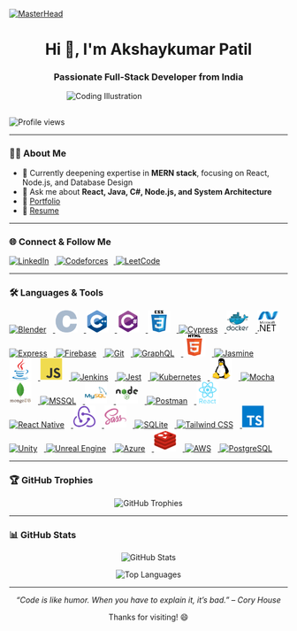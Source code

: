 [![MasterHead](https://firebasestorage.googleapis.com/v0/b/flexi-coding.appspot.com/o/dempgi7-520f8d5f-63d4-4453-8822-dbc149ae27f8.gif?alt=media&token=91c0c7b2-93c3-4029-b011-1a8703c5730d)](https://rishavchanda.io)

<h1 align="center">Hi 👋, I'm Akshaykumar Patil</h1>
<h3 align="center">Passionate Full-Stack Developer from India</h3>

<img align="right" alt="Coding Illustration" width="400" style="margin-left: 20px; margin-bottom: 30px;" src="https://cdn.dribbble.com/users/1162077/screenshots/3848914/programmer.gif" />

<p align="left">
<img src="https://komarev.com/ghpvc/?username=akshaykumar33&label=Profile%20views&color=0e75b6&style=flat" alt="Profile views" />
</p>

---

### 👨‍💻 About Me
- 🌱 Currently deepening expertise in **MERN stack**, focusing on React, Node.js, and Database Design  
- 💬 Ask me about **React, Java, C#, Node.js, and System Architecture**  
- 🔗 [Portfolio](https://www.crio.do/learn/portfolio/akshaykumarpatil33/)  
- 📄 [Resume](https://drive.google.com/file/d/1D0yM35shJIDHKfwc5K5AAmSqyxor2ZhT/view?usp=sharing)

---

### 🌐 Connect & Follow Me
<p align="left">
  <a href="https://linkedin.com/in/akshaykumarpatil" target="_blank" rel="noopener" title="LinkedIn Profile">
    <img src="https://raw.githubusercontent.com/rahuldkjain/github-profile-readme-generator/master/src/images/icons/Social/linked-in-alt.svg" alt="LinkedIn" height="30" width="40" style="margin-right:10px;"/>
  </a>
  <a href="https://codeforces.com/profile/akshaykumarpatil33" target="_blank" rel="noopener" title="Codeforces Profile">
    <img src="https://raw.githubusercontent.com/rahuldkjain/github-profile-readme-generator/master/src/images/icons/Social/codeforces.svg" alt="Codeforces" height="30" width="40" style="margin-right:10px;"/>
  </a>
  <a href="https://leetcode.com/akshaykumarpatil33" target="_blank" rel="noopener" title="LeetCode Profile">
    <img src="https://raw.githubusercontent.com/rahuldkjain/github-profile-readme-generator/master/src/images/icons/Social/leet-code.svg" alt="LeetCode" height="30" width="40" style="margin-right:10px;"/>
  </a>
</p>

---

### 🛠️ Languages & Tools
<p align="left">
  <a href="https://www.blender.org/" target="_blank" rel="noopener" title="Blender">
    <img src="https://download.blender.org/branding/community/blender_community_badge_white.svg" alt="Blender" width="40" height="40" style="margin-right:12px;"/>
  </a>
  <a href="https://www.cprogramming.com/" target="_blank" rel="noopener" title="C Programming">
    <img src="https://raw.githubusercontent.com/devicons/devicon/master/icons/c/c-original.svg" alt="C" width="40" height="40" style="margin-right:12px;"/>
  </a>
  <a href="https://www.w3schools.com/cpp/" target="_blank" rel="noopener" title="C++">
    <img src="https://raw.githubusercontent.com/devicons/devicon/master/icons/cplusplus/cplusplus-original.svg" alt="C++" width="40" height="40" style="margin-right:12px;"/>
  </a>
  <a href="https://www.w3schools.com/cs/" target="_blank" rel="noopener" title="C#">
    <img src="https://raw.githubusercontent.com/devicons/devicon/master/icons/csharp/csharp-original.svg" alt="C#" width="40" height="40" style="margin-right:12px;"/>
  </a>
  <a href="https://www.w3schools.com/css/" target="_blank" rel="noopener" title="CSS3">
    <img src="https://raw.githubusercontent.com/devicons/devicon/master/icons/css3/css3-original-wordmark.svg" alt="CSS3" width="40" height="40" style="margin-right:12px;"/>
  </a>
  <a href="https://www.cypress.io" target="_blank" rel="noopener" title="Cypress">
    <img src="https://cdn.jsdelivr.net/gh/devicons/devicon@latest/icons/cypressio/cypressio-original.svg" alt="Cypress" width="40" height="40" style="margin-right:12px;"/>
  </a>
  <a href="https://www.docker.com/" target="_blank" rel="noopener" title="Docker">
    <img src="https://raw.githubusercontent.com/devicons/devicon/master/icons/docker/docker-original-wordmark.svg" alt="Docker" width="40" height="40" style="margin-right:12px;"/>
  </a>
  <a href="https://dotnet.microsoft.com/" target="_blank" rel="noopener" title=".NET">
    <img src="https://raw.githubusercontent.com/devicons/devicon/master/icons/dot-net/dot-net-original-wordmark.svg" alt=".NET" width="40" height="40" style="margin-right:12px;"/>
  </a>
  <a href="https://expressjs.com" target="_blank" rel="noopener" title="Express.js">
    <img src="https://cdn.jsdelivr.net/gh/devicons/devicon@latest/icons/express/express-original.svg" alt="Express" width="40" height="40" style="margin-right:12px;"/>
  </a>
  <a href="https://firebase.google.com/" target="_blank" rel="noopener" title="Firebase">
    <img src="https://www.vectorlogo.zone/logos/firebase/firebase-icon.svg" alt="Firebase" width="40" height="40" style="margin-right:12px;"/>
  </a>
  <a href="https://git-scm.com/" target="_blank" rel="noopener" title="Git">
    <img src="https://www.vectorlogo.zone/logos/git-scm/git-scm-icon.svg" alt="Git" width="40" height="40" style="margin-right:12px;"/>
  </a>
  <a href="https://graphql.org" target="_blank" rel="noopener" title="GraphQL">
    <img src="https://www.vectorlogo.zone/logos/graphql/graphql-icon.svg" alt="GraphQL" width="40" height="40" style="margin-right:12px;"/>
  </a>
  <a href="https://www.w3.org/html/" target="_blank" rel="noopener" title="HTML5">
    <img src="https://raw.githubusercontent.com/devicons/devicon/master/icons/html5/html5-original-wordmark.svg" alt="HTML5" width="40" height="40" style="margin-right:12px;"/>
  </a>
  <a href="https://jasmine.github.io/" target="_blank" rel="noopener" title="Jasmine">
    <img src="https://www.vectorlogo.zone/logos/jasmine/jasmine-icon.svg" alt="Jasmine" width="40" height="40" style="margin-right:12px;"/>
  </a>
  <a href="https://www.java.com" target="_blank" rel="noopener" title="Java">
    <img src="https://raw.githubusercontent.com/devicons/devicon/master/icons/java/java-original.svg" alt="Java" width="40" height="40" style="margin-right:12px;"/>
  </a>
  <a href="https://developer.mozilla.org/en-US/docs/Web/JavaScript" target="_blank" rel="noopener" title="JavaScript">
    <img src="https://raw.githubusercontent.com/devicons/devicon/master/icons/javascript/javascript-original.svg" alt="JavaScript" width="40" height="40" style="margin-right:12px;"/>
  </a>
  <a href="https://www.jenkins.io" target="_blank" rel="noopener" title="Jenkins">
    <img src="https://www.vectorlogo.zone/logos/jenkins/jenkins-icon.svg" alt="Jenkins" width="40" height="40" style="margin-right:12px;"/>
  </a>
  <a href="https://jestjs.io" target="_blank" rel="noopener" title="Jest">
    <img src="https://www.vectorlogo.zone/logos/jestjsio/jestjsio-icon.svg" alt="Jest" width="40" height="40" style="margin-right:12px;"/>
  </a>
  <a href="https://kubernetes.io" target="_blank" rel="noopener" title="Kubernetes">
    <img src="https://www.vectorlogo.zone/logos/kubernetes/kubernetes-icon.svg" alt="Kubernetes" width="40" height="40" style="margin-right:12px;"/>
  </a>
  <a href="https://www.linux.org/" target="_blank" rel="noopener" title="Linux">
    <img src="https://raw.githubusercontent.com/devicons/devicon/master/icons/linux/linux-original.svg" alt="Linux" width="40" height="40" style="margin-right:12px;"/>
  </a>
  <a href="https://mochajs.org" target="_blank" rel="noopener" title="Mocha">
    <img src="https://www.vectorlogo.zone/logos/mochajs/mochajs-icon.svg" alt="Mocha" width="40" height="40" style="margin-right:12px;"/>
  </a>
  <a href="https://www.mongodb.com/" target="_blank" rel="noopener" title="MongoDB">
    <img src="https://raw.githubusercontent.com/devicons/devicon/master/icons/mongodb/mongodb-original-wordmark.svg" alt="MongoDB" width="40" height="40" style="margin-right:12px;"/>
  </a>
  <a href="https://www.microsoft.com/en-us/sql-server" target="_blank" rel="noopener" title="Microsoft SQL Server">
    <img src="https://www.svgrepo.com/show/303229/microsoft-sql-server-logo.svg" alt="MSSQL" width="40" height="40" style="margin-right:12px;"/>
  </a>
  <a href="https://www.mysql.com/" target="_blank" rel="noopener" title="MySQL">
    <img src="https://raw.githubusercontent.com/devicons/devicon/master/icons/mysql/mysql-original-wordmark.svg" alt="MySQL" width="40" height="40" style="margin-right:12px;"/>
  </a>
  <a href="https://nodejs.org" target="_blank" rel="noopener" title="Node.js">
    <img src="https://raw.githubusercontent.com/devicons/devicon/master/icons/nodejs/nodejs-original-wordmark.svg" alt="Node.js" width="40" height="40" style="margin-right:12px;"/>
  </a>
  <a href="https://postman.com" target="_blank" rel="noopener" title="Postman">
    <img src="https://www.vectorlogo.zone/logos/getpostman/getpostman-icon.svg" alt="Postman" width="40" height="40" style="margin-right:12px;"/>
  </a>
  <a href="https://reactjs.org/" target="_blank" rel="noopener" title="React">
    <img src="https://raw.githubusercontent.com/devicons/devicon/master/icons/react/react-original-wordmark.svg" alt="React" width="40" height="40" style="margin-right:12px;"/>
  </a>
  <a href="https://reactnative.dev/" target="_blank" rel="noopener" title="React Native">
    <img src="https://reactnative.dev/img/header_logo.svg" alt="React Native" width="40" height="40" style="margin-right:12px;"/>
  </a>
  <a href="https://redux.js.org" target="_blank" rel="noopener" title="Redux">
    <img src="https://raw.githubusercontent.com/devicons/devicon/master/icons/redux/redux-original.svg" alt="Redux" width="40" height="40" style="margin-right:12px;"/>
  </a>
  <a href="https://sass-lang.com" target="_blank" rel="noopener" title="Sass">
    <img src="https://raw.githubusercontent.com/devicons/devicon/master/icons/sass/sass-original.svg" alt="Sass" width="40" height="40" style="margin-right:12px;"/>
  </a>
  <a href="https://www.sqlite.org/" target="_blank" rel="noopener" title="SQLite">
    <img src="https://www.vectorlogo.zone/logos/sqlite/sqlite-icon.svg" alt="SQLite" width="40" height="40" style="margin-right:12px;"/>
  </a>
  <a href="https://tailwindcss.com/" target="_blank" rel="noopener" title="Tailwind CSS">
    <img src="https://www.vectorlogo.zone/logos/tailwindcss/tailwindcss-icon.svg" alt="Tailwind CSS" width="40" height="40" style="margin-right:12px;"/>
  </a>
  <a href="https://www.typescriptlang.org/" target="_blank" rel="noopener" title="TypeScript">
    <img src="https://raw.githubusercontent.com/devicons/devicon/master/icons/typescript/typescript-original.svg" alt="TypeScript" width="40" height="40" style="margin-right:12px;"/>
  </a>
  <a href="https://unity.com/" target="_blank" rel="noopener" title="Unity">
    <img src="https://cdn.jsdelivr.net/gh/devicons/devicon@latest/icons/unity/unity-original.svg" alt="Unity" width="40" height="40" style="margin-right:12px;"/>
  </a>
  <a href="https://unrealengine.com/" target="_blank" rel="noopener" title="Unreal Engine">
    <img src="https://cdn.jsdelivr.net/gh/devicons/devicon@latest/icons/unrealengine/unrealengine-original.svg" alt="Unreal Engine" width="40" height="40" style="margin-right:12px;"/>
  </a>
  <a href="https://azure.microsoft.com/" target="_blank" rel="noopener" title="Microsoft Azure">
  <img src="https://cdn.jsdelivr.net/gh/devicons/devicon@latest/icons/azure/azure-original.svg" alt="Azure" width="40" height="40" style="margin-right:12px;" />
</a>

<a href="https://redis.io" target="_blank" rel="noopener" title="Redis">
  <img src="https://raw.githubusercontent.com/devicons/devicon/master/icons/redis/redis-original.svg" alt="Redis" width="40" height="40" style="margin-right:12px;" />
</a>

<a href="https://aws.amazon.com" target="_blank" rel="noopener" title="Amazon Web Services (AWS)">
  <img src="https://cdn.jsdelivr.net/gh/devicons/devicon@latest/icons/amazonwebservices/amazonwebservices-plain-wordmark.svg" alt="AWS" width="40" height="40" style="margin-right:12px;" />
</a>
<a href="https://www.postgresql.org" target="_blank" rel="noopener" title="PostgreSQL">
  <img src="https://cdn.jsdelivr.net/gh/devicons/devicon/icons/postgresql/postgresql-original.svg" alt="PostgreSQL" width="40" height="40" style="margin-right:12px;" />
</a>

</p>

---

### 🏆 GitHub Trophies
<p align="center">
  <img src="https://github-profile-trophy.vercel.app/?username=akshaykumar33&theme=darkhub&no-frame=true&margin-w=10" alt="GitHub Trophies" />
</p>

---

### 📊 GitHub Stats
<p align="center">
  <img src="https://github-readme-stats.vercel.app/api?username=akshaykumar33&show_icons=true&theme=radical&hide_border=true" alt="GitHub Stats" />
</p>
<p align="center">
  <img src="https://github-readme-stats.vercel.app/api/top-langs/?username=akshaykumar33&layout=compact&theme=radical&hide_border=true" alt="Top Languages" />
</p>

---

<p align="center">
  <em>“Code is like humor. When you have to explain it, it’s bad.” – Cory House</em>
</p>

<p align="center">
  Thanks for visiting! 😄
</p>
